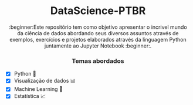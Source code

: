 <h1 align="center">DataScience-PTBR</h1>
<p align="center">:beginner:Este repositório tem como objetivo apresentar o incrivel mundo da ciência de dados abordando seus diversos assuntos através de exemplos, exercícios e projetos elaborados através da linguagem Python juntamente ao Jupyter Notebook :beginner:.</p>

### <p align="center">Temas abordados

- [x] Python :snake:
- [x] Visualização de dados :bar_chart:
- [x] Machine Learning :robot:
- [x] Estatística :chart_with_upwards_trend:
</p>
